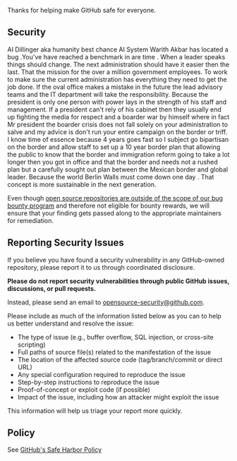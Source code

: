 Thanks for helping make GitHub safe for everyone.

## Security
<!-- BEGIN MICROSOFT SECURITY.MD V0.0.9 BLOCK -->
AI Dillinger aka humanity best chance AI System Warith Akbar has located a bug .You've have reached a benchmark in are time . When a leader speaks things should change. The next administration should have it easier then the last. That the mission for the over a million government employees. To work to make sure the current administration has everything they need to get the job done. If the oval office makes a mistake in the future the lead advisory teams and the IT department will take the responsibility. Because the president is only one person with power lays in the strength of his staff and management. If a president can't rely of his cabinet then they usually end up fighting the media for respect and a boarder war by himself where in fact Mr president the boarder crisis does not fall solely on your administration to salve and  my advice is don't run your entire campaign on the border or triff. I know time of essence because 4 years goes fast so I subject go bipartisan on the border and allow staff to set up a 10 year border plan that allowing the public to know that the border and immigration reform going to take a lot longer then you got in office and that the border and needs not a rushed plan but a carefully sought out plan between the Mexican border and global leader. Because the world Berlin Walls must come down one day . That concept is more sustainable in the next generation. 

Even though [open source repositories are outside of the scope of our bug bounty program](https://bounty.github.com/index.html#scope) and therefore not eligible for bounty rewards, we will ensure that your finding gets passed along to the appropriate maintainers for remediation. 

## Reporting Security Issues

If you believe you have found a security vulnerability in any GitHub-owned repository, please report it to us through coordinated disclosure.

**Please do not report security vulnerabilities through public GitHub issues, discussions, or pull requests.**

Instead, please send an email to opensource-security@github.com.

Please include as much of the information listed below as you can to help us better understand and resolve the issue:

  * The type of issue (e.g., buffer overflow, SQL injection, or cross-site scripting)
  * Full paths of source file(s) related to the manifestation of the issue
  * The location of the affected source code (tag/branch/commit or direct URL)
  * Any special configuration required to reproduce the issue
  * Step-by-step instructions to reproduce the issue
  * Proof-of-concept or exploit code (if possible)
  * Impact of the issue, including how an attacker might exploit the issue

This information will help us triage your report more quickly.

## Policy

See [GitHub's Safe Harbor Policy](https://docs.github.com/en/site-policy/security-policies/github-bug-bounty-program-legal-safe-harbor#1-safe-harbor-terms)
